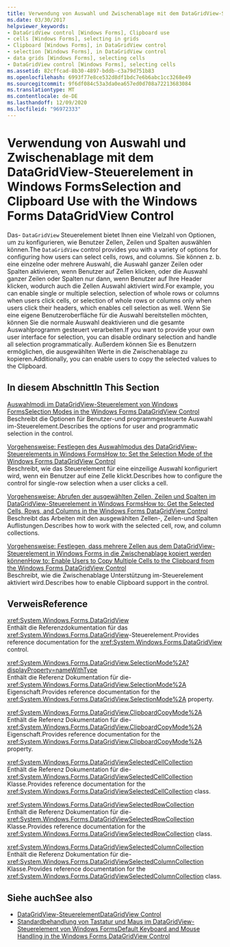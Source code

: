```yaml
---
title: Verwendung von Auswahl und Zwischenablage mit dem DataGridView-Steuerelement
ms.date: 03/30/2017
helpviewer_keywords:
- DataGridView control [Windows Forms], Clipboard use
- cells [Windows Forms], selecting in grids
- Clipboard [Windows Forms], in DataGridView control
- selection [Windows Forms], in DataGridView control
- data grids [Windows Forms], selecting cells
- DataGridView control [Windows Forms], selecting cells
ms.assetid: 82cffcad-8b30-4897-bddb-c3a79d751b83
ms.openlocfilehash: 6993f77e8ce532d8df1bdc7e6b6abc1cc3268e49
ms.sourcegitcommit: 9f6df084c53a3da0ea657ed0d708a72213683084
ms.translationtype: MT
ms.contentlocale: de-DE
ms.lasthandoff: 12/09/2020
ms.locfileid: "96972333"
---
```

# <a name="selection-and-clipboard-use-with-the-windows-forms-datagridview-control"></a><span data-ttu-id="6d0c6-102">Verwendung von Auswahl und Zwischenablage mit dem DataGridView-Steuerelement in Windows Forms</span><span class="sxs-lookup"><span data-stu-id="6d0c6-102">Selection and Clipboard Use with the Windows Forms DataGridView Control</span></span>
<span data-ttu-id="6d0c6-103">Das- `DataGridView` Steuerelement bietet Ihnen eine Vielzahl von Optionen, um zu konfigurieren, wie Benutzer Zellen, Zeilen und Spalten auswählen können.</span><span class="sxs-lookup"><span data-stu-id="6d0c6-103">The `DataGridView` control provides you with a variety of options for configuring how users can select cells, rows, and columns.</span></span> <span data-ttu-id="6d0c6-104">Sie können z. b. eine einzelne oder mehrere Auswahl, die Auswahl ganzer Zeilen oder Spalten aktivieren, wenn Benutzer auf Zellen klicken, oder die Auswahl ganzer Zeilen oder Spalten nur dann, wenn Benutzer auf Ihre Header klicken, wodurch auch die Zellen Auswahl aktiviert wird.</span><span class="sxs-lookup"><span data-stu-id="6d0c6-104">For example, you can enable single or multiple selection, selection of whole rows or columns when users click cells, or selection of whole rows or columns only when users click their headers, which enables cell selection as well.</span></span> <span data-ttu-id="6d0c6-105">Wenn Sie eine eigene Benutzeroberfläche für die Auswahl bereitstellen möchten, können Sie die normale Auswahl deaktivieren und die gesamte Auswahlprogramm gesteuert verarbeiten.</span><span class="sxs-lookup"><span data-stu-id="6d0c6-105">If you want to provide your own user interface for selection, you can disable ordinary selection and handle all selection programmatically.</span></span> <span data-ttu-id="6d0c6-106">Außerdem können Sie es Benutzern ermöglichen, die ausgewählten Werte in die Zwischenablage zu kopieren.</span><span class="sxs-lookup"><span data-stu-id="6d0c6-106">Additionally, you can enable users to copy the selected values to the Clipboard.</span></span>  
  
## <a name="in-this-section"></a><span data-ttu-id="6d0c6-107">In diesem Abschnitt</span><span class="sxs-lookup"><span data-stu-id="6d0c6-107">In This Section</span></span>  
 [<span data-ttu-id="6d0c6-108">Auswahlmodi im DataGridView-Steuerelement von Windows Forms</span><span class="sxs-lookup"><span data-stu-id="6d0c6-108">Selection Modes in the Windows Forms DataGridView Control</span></span>](selection-modes-in-the-windows-forms-datagridview-control.md)  
 <span data-ttu-id="6d0c6-109">Beschreibt die Optionen für Benutzer-und programmgesteuerte Auswahl im-Steuerelement.</span><span class="sxs-lookup"><span data-stu-id="6d0c6-109">Describes the options for user and programmatic selection in the control.</span></span>  
  
 [<span data-ttu-id="6d0c6-110">Vorgehensweise: Festlegen des Auswahlmodus des DataGridView-Steuerelements in Windows Forms</span><span class="sxs-lookup"><span data-stu-id="6d0c6-110">How to: Set the Selection Mode of the Windows Forms DataGridView Control</span></span>](how-to-set-the-selection-mode-of-the-windows-forms-datagridview-control.md)  
 <span data-ttu-id="6d0c6-111">Beschreibt, wie das Steuerelement für eine einzeilige Auswahl konfiguriert wird, wenn ein Benutzer auf eine Zelle klickt.</span><span class="sxs-lookup"><span data-stu-id="6d0c6-111">Describes how to configure the control for single-row selection when a user clicks a cell.</span></span>  
  
 [<span data-ttu-id="6d0c6-112">Vorgehensweise: Abrufen der ausgewählten Zellen, Zeilen und Spalten im DataGridView-Steuerelement in Windows Forms</span><span class="sxs-lookup"><span data-stu-id="6d0c6-112">How to: Get the Selected Cells, Rows, and Columns in the Windows Forms DataGridView Control</span></span>](selected-cells-rows-and-columns-datagridview.md)  
 <span data-ttu-id="6d0c6-113">Beschreibt das Arbeiten mit den ausgewählten Zellen-, Zeilen-und Spalten Auflistungen.</span><span class="sxs-lookup"><span data-stu-id="6d0c6-113">Describes how to work with the selected cell, row, and column collections.</span></span>  
  
 [<span data-ttu-id="6d0c6-114">Vorgehensweise: Festlegen, dass mehrere Zellen aus dem DataGridView-Steuerelement in Windows Forms in die Zwischenablage kopiert werden können</span><span class="sxs-lookup"><span data-stu-id="6d0c6-114">How to: Enable Users to Copy Multiple Cells to the Clipboard from the Windows Forms DataGridView Control</span></span>](enable-users-to-copy-multiple-cells-to-the-clipboard-datagridview.md)  
 <span data-ttu-id="6d0c6-115">Beschreibt, wie die Zwischenablage Unterstützung im-Steuerelement aktiviert wird.</span><span class="sxs-lookup"><span data-stu-id="6d0c6-115">Describes how to enable Clipboard support in the control.</span></span>  
  
## <a name="reference"></a><span data-ttu-id="6d0c6-116">Verweis</span><span class="sxs-lookup"><span data-stu-id="6d0c6-116">Reference</span></span>  
 <xref:System.Windows.Forms.DataGridView>  
 <span data-ttu-id="6d0c6-117">Enthält die Referenzdokumentation für das <xref:System.Windows.Forms.DataGridView>-Steuerelement.</span><span class="sxs-lookup"><span data-stu-id="6d0c6-117">Provides reference documentation for the <xref:System.Windows.Forms.DataGridView> control.</span></span>  
  
 <xref:System.Windows.Forms.DataGridView.SelectionMode%2A?displayProperty=nameWithType>  
 <span data-ttu-id="6d0c6-118">Enthält die Referenz Dokumentation für die- <xref:System.Windows.Forms.DataGridView.SelectionMode%2A> Eigenschaft.</span><span class="sxs-lookup"><span data-stu-id="6d0c6-118">Provides reference documentation for the <xref:System.Windows.Forms.DataGridView.SelectionMode%2A> property.</span></span>  
  
 <xref:System.Windows.Forms.DataGridView.ClipboardCopyMode%2A>  
 <span data-ttu-id="6d0c6-119">Enthält die Referenz Dokumentation für die- <xref:System.Windows.Forms.DataGridView.ClipboardCopyMode%2A> Eigenschaft.</span><span class="sxs-lookup"><span data-stu-id="6d0c6-119">Provides reference documentation for the <xref:System.Windows.Forms.DataGridView.ClipboardCopyMode%2A> property.</span></span>  
  
 <xref:System.Windows.Forms.DataGridViewSelectedCellCollection>  
 <span data-ttu-id="6d0c6-120">Enthält die Referenz Dokumentation für die- <xref:System.Windows.Forms.DataGridViewSelectedCellCollection> Klasse.</span><span class="sxs-lookup"><span data-stu-id="6d0c6-120">Provides reference documentation for the <xref:System.Windows.Forms.DataGridViewSelectedCellCollection> class.</span></span>  
  
 <xref:System.Windows.Forms.DataGridViewSelectedRowCollection>  
 <span data-ttu-id="6d0c6-121">Enthält die Referenz Dokumentation für die- <xref:System.Windows.Forms.DataGridViewSelectedRowCollection> Klasse.</span><span class="sxs-lookup"><span data-stu-id="6d0c6-121">Provides reference documentation for the <xref:System.Windows.Forms.DataGridViewSelectedRowCollection> class.</span></span>  
  
 <xref:System.Windows.Forms.DataGridViewSelectedColumnCollection>  
 <span data-ttu-id="6d0c6-122">Enthält die Referenz Dokumentation für die- <xref:System.Windows.Forms.DataGridViewSelectedColumnCollection> Klasse.</span><span class="sxs-lookup"><span data-stu-id="6d0c6-122">Provides reference documentation for the <xref:System.Windows.Forms.DataGridViewSelectedColumnCollection> class.</span></span>  
  
## <a name="see-also"></a><span data-ttu-id="6d0c6-123">Siehe auch</span><span class="sxs-lookup"><span data-stu-id="6d0c6-123">See also</span></span>

- [<span data-ttu-id="6d0c6-124">DataGridView-Steuerelement</span><span class="sxs-lookup"><span data-stu-id="6d0c6-124">DataGridView Control</span></span>](datagridview-control-windows-forms.md)
- [<span data-ttu-id="6d0c6-125">Standardbehandlung von Tastatur und Maus im DataGridView-Steuerelement von Windows Forms</span><span class="sxs-lookup"><span data-stu-id="6d0c6-125">Default Keyboard and Mouse Handling in the Windows Forms DataGridView Control</span></span>](default-keyboard-and-mouse-handling-in-the-windows-forms-datagridview-control.md)
